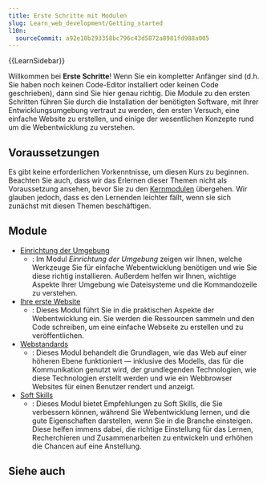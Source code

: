 ```yaml
---
title: Erste Schritte mit Modulen
slug: Learn_web_development/Getting_started
l10n:
  sourceCommit: a92e10b293358bc796c43d5872a8981fd988a005
---
```


{{LearnSidebar}}

Willkommen bei **Erste Schritte**! Wenn Sie ein kompletter Anfänger sind (d.h. Sie haben noch keinen Code-Editor installiert oder keinen Code geschrieben), dann sind Sie hier genau richtig. Die Module zu den ersten Schritten führen Sie durch die Installation der benötigten Software, mit Ihrer Entwicklungsumgebung vertraut zu werden, den ersten Versuch, eine einfache Website zu erstellen, und einige der wesentlichen Konzepte rund um die Webentwicklung zu verstehen.

## Voraussetzungen

Es gibt keine erforderlichen Vorkenntnisse, um diesen Kurs zu beginnen. Beachten Sie auch, dass wir das Erlernen dieser Themen nicht als Voraussetzung ansehen, bevor Sie zu den [Kernmodulen](/de/docs/Learn_web_development/Core) übergehen. Wir glauben jedoch, dass es den Lernenden leichter fällt, wenn sie sich zunächst mit diesen Themen beschäftigen.

## Module

- [Einrichtung der Umgebung](/de/docs/Learn_web_development/Getting_started/Environment_setup)
  - : Im Modul _Einrichtung der Umgebung_ zeigen wir Ihnen, welche Werkzeuge Sie für einfache Webentwicklung benötigen und wie Sie diese richtig installieren. Außerdem helfen wir Ihnen, wichtige Aspekte Ihrer Umgebung wie Dateisysteme und die Kommandozeile zu verstehen.
- [Ihre erste Website](/de/docs/Learn_web_development/Getting_started/Your_first_website)
  - : Dieses Modul führt Sie in die praktischen Aspekte der Webentwicklung ein. Sie werden die Ressourcen sammeln und den Code schreiben, um eine einfache Webseite zu erstellen und zu veröffentlichen.
- [Webstandards](/de/docs/Learn_web_development/Getting_started/Web_standards)
  - : Dieses Modul behandelt die Grundlagen, wie das Web auf einer höheren Ebene funktioniert — inklusive des Modells, das für die Kommunikation genutzt wird, der grundlegenden Technologien, wie diese Technologien erstellt werden und wie ein Webbrowser Websites für einen Benutzer rendert und anzeigt.
- [Soft Skills](/de/docs/Learn_web_development/Getting_started/Soft_skills)
  - : Dieses Modul bietet Empfehlungen zu Soft Skills, die Sie verbessern können, während Sie Webentwicklung lernen, und die gute Eigenschaften darstellen, wenn Sie in die Branche einsteigen. Diese helfen immens dabei, die richtige Einstellung für das Lernen, Recherchieren und Zusammenarbeiten zu entwickeln und erhöhen die Chancen auf eine Anstellung.

## Siehe auch
